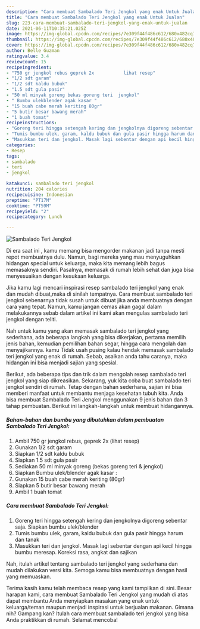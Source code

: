 ```yaml
---
description: "Cara membuat Sambalado Teri Jengkol yang enak Untuk Jualan"
title: "Cara membuat Sambalado Teri Jengkol yang enak Untuk Jualan"
slug: 223-cara-membuat-sambalado-teri-jengkol-yang-enak-untuk-jualan
date: 2021-06-11T10:35:21.025Z
image: https://img-global.cpcdn.com/recipes/7e309f44f486c612/680x482cq70/sambalado-teri-jengkol-foto-resep-utama.jpg
thumbnail: https://img-global.cpcdn.com/recipes/7e309f44f486c612/680x482cq70/sambalado-teri-jengkol-foto-resep-utama.jpg
cover: https://img-global.cpcdn.com/recipes/7e309f44f486c612/680x482cq70/sambalado-teri-jengkol-foto-resep-utama.jpg
author: Belle Guzman
ratingvalue: 3.4
reviewcount: 15
recipeingredient:
- "750 gr jengkol rebus geprek 2x           lihat resep"
- "1/2 sdt garam"
- "1/2 sdt kaldu bubuk"
- "1.5 sdt gula pasir"
- "50 ml minyak goreng bekas goreng teri  jengkol"
- " Bumbu ulekblender agak kasar "
- "15 buah cabe merah keriting 80gr"
- "5 butir besar bawang merah"
- "1 buah tomat"
recipeinstructions:
- "Goreng teri hingga setengah kering dan jengkolnya digoreng sebentar saja. Siapkan bumbu ulek/blender"
- "Tumis bumbu ulek, garam, kaldu bubuk dan gula pasir hingga harum dan tanak"
- "Masukkan teri dan jengkol. Masak lagi sebentar dengan api kecil hingga bumbu meresap. Koreksi rasa, angkat dan sajikan"
categories:
- Resep
tags:
- sambalado
- teri
- jengkol

katakunci: sambalado teri jengkol 
nutrition: 204 calories
recipecuisine: Indonesian
preptime: "PT17M"
cooktime: "PT59M"
recipeyield: "2"
recipecategory: Lunch

---
```



![Sambalado Teri Jengkol](https://img-global.cpcdn.com/recipes/7e309f44f486c612/680x482cq70/sambalado-teri-jengkol-foto-resep-utama.jpg)

Di era  saat ini , kamu memang bisa mengorder makanan jadi tanpa mesti repot membuatnya dulu. Namun, bagi mereka yang mau menyuguhkan hidangan special untuk keluarga, maka kita memang lebih bagus memasaknya sendiri. Pasalnya, memasak di rumah lebih sehat dan juga bisa menyesuaikan dengan kesukaan keluarga.

Jika kamu lagi mencari inspirasi resep sambalado teri jengkol yang enak dan mudah dibuat,maka di sinilah tempatnya. Cara membuat sambalado teri jengkol  sebenarnya tidak susah untuk dibuat jika anda membuatnya dengan cara yang tepat. Namun, kamu jangan cemas akan gagal dalam melakukannya 
sebab dalam artikel ini kami akan mengulas sambalado teri jengkol dengan teliti.  



Nah untuk kamu yang akan memasak sambalado teri jengkol yang sederhana, ada beberapa langkah yang bisa dikerjakan, pertama memilih jenis bahan, kemudian pemilihan bahan segar, hingga cara mengolah dan menyajikannya. kamu Tidak usah pusing kalau hendak memasak sambalado teri jengkol yang enak di rumah. Sebab, asalkan anda  tahu caranya, maka hidangan ini bisa menjadi sajian yang spesial.

Berikut, ada beberapa tips dan trik dalam mengolah resep sambalado teri jengkol yang siap dikreasikan. Sekarang, yuk kita coba buat sambalado teri jengkol sendiri di rumah. Tetap dengan bahan sederhana, sajian ini bisa memberi manfaat untuk membantu menjaga kesehatan tubuh kita. Anda bisa membuat Sambalado Teri Jengkol menggunakan 9 jenis bahan dan 3 tahap pembuatan. Berikut ini langkah-langkah untuk membuat hidangannya.

<!--inarticleads1-->

##### Bahan-bahan dan bumbu yang dibutuhkan dalam pembuatan Sambalado Teri Jengkol:

1. Ambil 750 gr jengkol rebus, geprek 2x           (lihat resep)
1. Gunakan 1/2 sdt garam
1. Siapkan 1/2 sdt kaldu bubuk
1. Siapkan 1.5 sdt gula pasir
1. Sediakan 50 ml minyak goreng (bekas goreng teri &amp; jengkol)
1. Siapkan  Bumbu ulek/blender agak kasar :
1. Gunakan 15 buah cabe merah keriting (80gr)
1. Siapkan 5 butir besar bawang merah
1. Ambil 1 buah tomat




<!--inarticleads2-->

##### Cara membuat Sambalado Teri Jengkol:

1. Goreng teri hingga setengah kering dan jengkolnya digoreng sebentar saja. Siapkan bumbu ulek/blender
1. Tumis bumbu ulek, garam, kaldu bubuk dan gula pasir hingga harum dan tanak
1. Masukkan teri dan jengkol. Masak lagi sebentar dengan api kecil hingga bumbu meresap. Koreksi rasa, angkat dan sajikan




Nah, itulah artikel tentang  sambalado teri jengkol  yang sederhana dan mudah dilakukan versi kita. Semoga kamu bisa membuatnya dengan hasil yang memuaskan. 

Terima kasih kamu telah membaca resep yang kami tampilkan di sini. Besar harapan kami, cara membuat  Sambalado Teri Jengkol yang mudah di atas dapat membantu Anda menyiapkan masakan yang enak untuk keluarga/teman maupun menjadi inspirasi untuk berjualan makanan. Gimana nih? Gampang kan? Itulah cara membuat sambalado teri jengkol yang bisa Anda praktikkan di rumah. Selamat mencoba!

